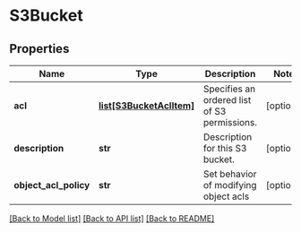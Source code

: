 # S3Bucket

## Properties
Name | Type | Description | Notes
------------ | ------------- | ------------- | -------------
**acl** | [**list[S3BucketAclItem]**](S3BucketAclItem.md) | Specifies an ordered list of S3 permissions. | [optional] 
**description** | **str** | Description for this S3 bucket. | [optional] 
**object_acl_policy** | **str** | Set behavior of modifying object acls | [optional] 

[[Back to Model list]](../README.md#documentation-for-models) [[Back to API list]](../README.md#documentation-for-api-endpoints) [[Back to README]](../README.md)


